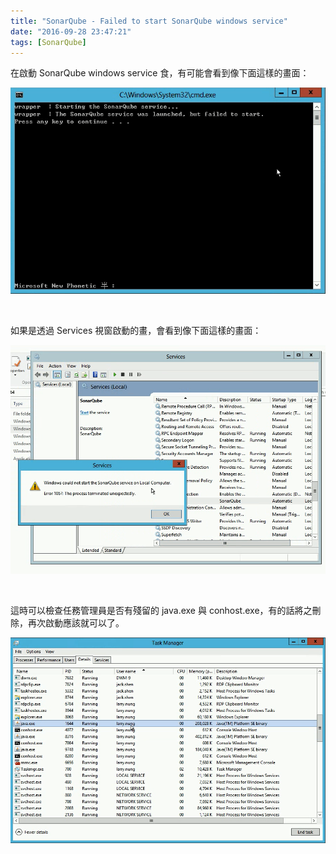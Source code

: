 ```yaml
---
title: "SonarQube - Failed to start SonarQube windows service"
date: "2016-09-28 23:47:21"
tags: [SonarQube]
---
```



在啟動 SonarQube windows service 食，有可能會看到像下面這樣的畫面：  

<!-- More -->

![1.png](1.png)

<br/>


如果是透過 Services 視窗啟動的畫，會看到像下面這樣的畫面：  

![2.png](2.png)

<br/>


這時可以檢查任務管理員是否有殘留的 java.exe 與 conhost.exe，有的話將之刪除，再次啟動應該就可以了。  

![3.png](3.png)

<br/>
